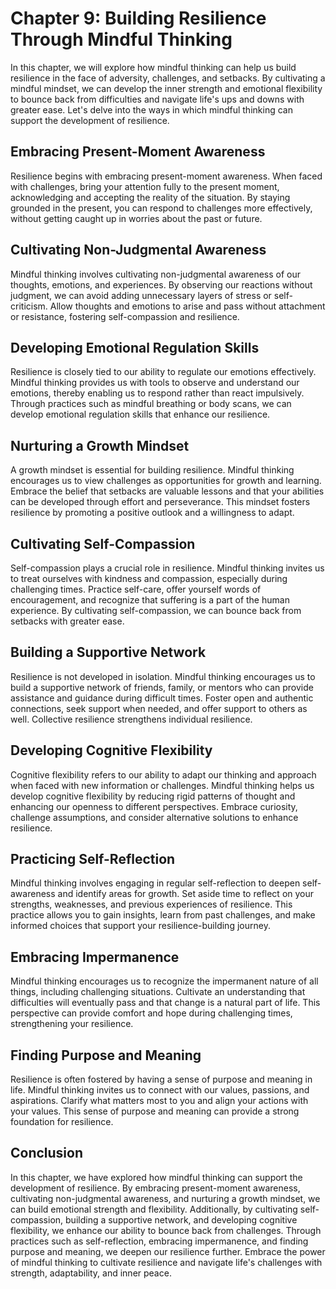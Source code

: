 Chapter 9: Building Resilience Through Mindful Thinking
=======================================================

In this chapter, we will explore how mindful thinking can help us build resilience in the face of adversity, challenges, and setbacks. By cultivating a mindful mindset, we can develop the inner strength and emotional flexibility to bounce back from difficulties and navigate life's ups and downs with greater ease. Let's delve into the ways in which mindful thinking can support the development of resilience.

Embracing Present-Moment Awareness
----------------------------------

Resilience begins with embracing present-moment awareness. When faced with challenges, bring your attention fully to the present moment, acknowledging and accepting the reality of the situation. By staying grounded in the present, you can respond to challenges more effectively, without getting caught up in worries about the past or future.

Cultivating Non-Judgmental Awareness
------------------------------------

Mindful thinking involves cultivating non-judgmental awareness of our thoughts, emotions, and experiences. By observing our reactions without judgment, we can avoid adding unnecessary layers of stress or self-criticism. Allow thoughts and emotions to arise and pass without attachment or resistance, fostering self-compassion and resilience.

Developing Emotional Regulation Skills
--------------------------------------

Resilience is closely tied to our ability to regulate our emotions effectively. Mindful thinking provides us with tools to observe and understand our emotions, thereby enabling us to respond rather than react impulsively. Through practices such as mindful breathing or body scans, we can develop emotional regulation skills that enhance our resilience.

Nurturing a Growth Mindset
--------------------------

A growth mindset is essential for building resilience. Mindful thinking encourages us to view challenges as opportunities for growth and learning. Embrace the belief that setbacks are valuable lessons and that your abilities can be developed through effort and perseverance. This mindset fosters resilience by promoting a positive outlook and a willingness to adapt.

Cultivating Self-Compassion
---------------------------

Self-compassion plays a crucial role in resilience. Mindful thinking invites us to treat ourselves with kindness and compassion, especially during challenging times. Practice self-care, offer yourself words of encouragement, and recognize that suffering is a part of the human experience. By cultivating self-compassion, we can bounce back from setbacks with greater ease.

Building a Supportive Network
-----------------------------

Resilience is not developed in isolation. Mindful thinking encourages us to build a supportive network of friends, family, or mentors who can provide assistance and guidance during difficult times. Foster open and authentic connections, seek support when needed, and offer support to others as well. Collective resilience strengthens individual resilience.

Developing Cognitive Flexibility
--------------------------------

Cognitive flexibility refers to our ability to adapt our thinking and approach when faced with new information or challenges. Mindful thinking helps us develop cognitive flexibility by reducing rigid patterns of thought and enhancing our openness to different perspectives. Embrace curiosity, challenge assumptions, and consider alternative solutions to enhance resilience.

Practicing Self-Reflection
--------------------------

Mindful thinking involves engaging in regular self-reflection to deepen self-awareness and identify areas for growth. Set aside time to reflect on your strengths, weaknesses, and previous experiences of resilience. This practice allows you to gain insights, learn from past challenges, and make informed choices that support your resilience-building journey.

Embracing Impermanence
----------------------

Mindful thinking encourages us to recognize the impermanent nature of all things, including challenging situations. Cultivate an understanding that difficulties will eventually pass and that change is a natural part of life. This perspective can provide comfort and hope during challenging times, strengthening your resilience.

Finding Purpose and Meaning
---------------------------

Resilience is often fostered by having a sense of purpose and meaning in life. Mindful thinking invites us to connect with our values, passions, and aspirations. Clarify what matters most to you and align your actions with your values. This sense of purpose and meaning can provide a strong foundation for resilience.

Conclusion
----------

In this chapter, we have explored how mindful thinking can support the development of resilience. By embracing present-moment awareness, cultivating non-judgmental awareness, and nurturing a growth mindset, we can build emotional strength and flexibility. Additionally, by cultivating self-compassion, building a supportive network, and developing cognitive flexibility, we enhance our ability to bounce back from challenges. Through practices such as self-reflection, embracing impermanence, and finding purpose and meaning, we deepen our resilience further. Embrace the power of mindful thinking to cultivate resilience and navigate life's challenges with strength, adaptability, and inner peace.
